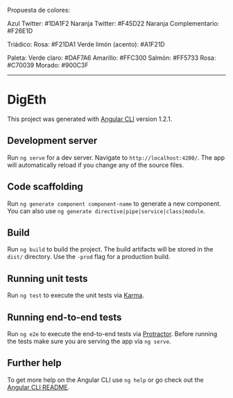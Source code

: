 Propuesta de colores:

Azul Twitter: #1DA1F2
Naranja Twitter: #F45D22
Naranja Complementario: #F26E1D

Triádico:
Rosa: #F21DA1
Verde limón (acento): #A1F21D

Paleta:
Verde claro: #DAF7A6
Amarillo: #FFC300
Salmón: #FF5733
Rosa: #C70039
Morado: #900C3F 



--------------------------------

# DigEth

This project was generated with [Angular CLI](https://github.com/angular/angular-cli) version 1.2.1.

## Development server

Run `ng serve` for a dev server. Navigate to `http://localhost:4200/`. The app will automatically reload if you change any of the source files.

## Code scaffolding

Run `ng generate component component-name` to generate a new component. You can also use `ng generate directive|pipe|service|class|module`.

## Build

Run `ng build` to build the project. The build artifacts will be stored in the `dist/` directory. Use the `-prod` flag for a production build.

## Running unit tests

Run `ng test` to execute the unit tests via [Karma](https://karma-runner.github.io).

## Running end-to-end tests

Run `ng e2e` to execute the end-to-end tests via [Protractor](http://www.protractortest.org/).
Before running the tests make sure you are serving the app via `ng serve`.

## Further help

To get more help on the Angular CLI use `ng help` or go check out the [Angular CLI README](https://github.com/angular/angular-cli/blob/master/README.md).
